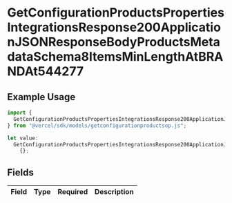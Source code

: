 # GetConfigurationProductsPropertiesIntegrationsResponse200ApplicationJSONResponseBodyProductsMetadataSchema8ItemsMinLengthAtBRANDAt544277

## Example Usage

```typescript
import {
  GetConfigurationProductsPropertiesIntegrationsResponse200ApplicationJSONResponseBodyProductsMetadataSchema8ItemsMinLengthAtBRANDAt544277,
} from "@vercel/sdk/models/getconfigurationproductsop.js";

let value:
  GetConfigurationProductsPropertiesIntegrationsResponse200ApplicationJSONResponseBodyProductsMetadataSchema8ItemsMinLengthAtBRANDAt544277 =
    {};
```

## Fields

| Field       | Type        | Required    | Description |
| ----------- | ----------- | ----------- | ----------- |